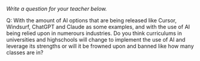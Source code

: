 _Write a question for your teacher below._

Q: With the amount of AI options that are being released like Cursor, Windsurf, ChatGPT and Claude as some examples, and with the use of AI being relied upon in numerours industries. Do you think curriculums in universities and highschools will change to implement the use of AI and leverage its strengths or will it be frowned upon and banned like how many classes are in?
